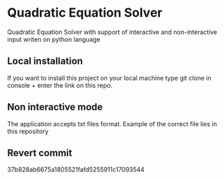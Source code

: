 # Quadratic Equation Solver
  Quadratic Equation Solver with support of interactive and non-interactive input writen on python language
## Local installation
If you want to install this project on your local machine type git clone in console + enter the link on this repo.
## Non interactive mode
The application accepts txt files format. Example of the correct file lies in this repository
## Revert commit 
37b828ab6675a1805521fafd5255911c17093544
